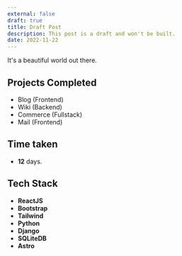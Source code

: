 ```yaml
---
external: false
draft: true
title: Draft Post
description: This post is a draft and won't be built.
date: 2022-11-22
---
```


It's a beautiful world out there.

## Projects Completed
- Blog (Frontend)
- Wiki (Backend)
- Commerce (Fullstack)
- Mail (Frontend)

## Time taken
- **12** days.

## Tech Stack
- **ReactJS**
- **Bootstrap**
- **Tailwind**
- **Python**
- **Django** 
- **SQLiteDB**
- **Astro**